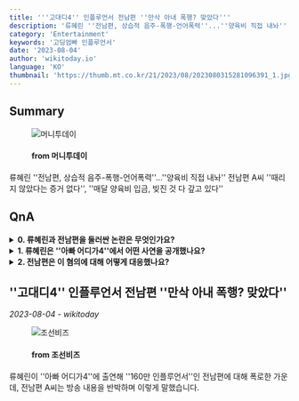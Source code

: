 ```yaml
---
title: '''고대디4'' 인플루언서 전남편 ''만삭 아내 폭행? 맞았다'''
description: '류혜린 ''전남편, 상습적 음주-폭행-언어폭력''...''양육비 직접 내놔'' 전남편 A씨 ''때리지 않았다는 증거 없다'', ''매달 양육비 입금, 빚진 것 다 갚고 있다'''
category: 'Entertainment'
keywords: '고딩엄빠 인플루언서'
date: '2023-08-04'
author: 'wikitoday.io'
language: 'KO'
thumbnail: 'https://thumb.mt.co.kr/21/2023/08/2023080315281096391_1.jpg'
---
```


## Summary



<figure>
    <img src="https://thumb.mt.co.kr/21/2023/08/2023080315281096391_1.jpg" alt="머니투데이" />
    <figcaption>
        <h4> from 머니투데이</h4>
    </figcaption>
</figure>


류혜린 ''전남편, 상습적 음주-폭행-언어폭력''...''양육비 직접 내놔'' 전남편 A씨 ''때리지 않았다는 증거 없다'', ''매달 양육비 입금, 빚진 것 다 갚고 있다''


## QnA

    
<details>
        <summary><b>0. 류혜린과 전남편을 둘러싼 논란은 무엇인가요?</b></summary>
        이번 논란은 류혜린이 유명 인플루언서인 전남편에게 폭행, 상습적인 음주, 폭언을 했다는 의혹을 둘러싸고 불거졌습니다. 류혜린의 전남편은 이러한 의혹을 부인하고 있습니다.
    </details>
    
<details>
        <summary><b>1. 류혜린은 ''아빠 어디가4''에서 어떤 사연을 공개했나요?</b></summary>
        이날 방송에서 류혜린은 결혼 생활 중 겪은 학대 의혹에 대해 상세히 밝히고 이혼 사유에 대해 설명했습니다. 또한 젊은 엄마로서 겪는 어려움에 대해서도 이야기했습니다.
    </details>
    
<details>
        <summary><b>2. 전남편은 이 혐의에 대해 어떻게 대응했나요?</b></summary>
        그녀의 전남편은 자신도 신체적 폭력의 피해자이며 방송이 사실을 잘못 전달했다고 주장하며 반박했습니다. 그는 자신이 정기적으로 양육비를 지급했다고 주장합니다.
    </details>
    


## ''고대디4'' 인플루언서 전남편 ''만삭 아내 폭행? 맞았다''

_2023-08-04 - wikitoday_




<figure>
    <img src="https://biz.chosun.com/resizer/05acUJnyE3jGHLJS_ZOJlEIGW24=/650x341/smart/cloudfront-ap-northeast-1.images.arcpublishing.com/chosunbiz/NSVL4RQTYM6BQS3RFXHG5QEFDI.jpg" alt="조선비즈" />
    <figcaption>
        <h4> from 조선비즈</h4>
    </figcaption>
</figure>


류혜린이 ''아빠 어디가4''에 출연해 ''160만 인플루언서''인 전남편에 대해 폭로한 가운데, 전남편 A씨는 방송 내용을 반박하며 이렇게 말했습니다.
